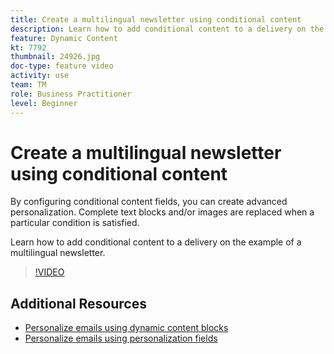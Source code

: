 ```yaml
---
title: Create a multilingual newsletter using conditional content
description: Learn how to add conditional content to a delivery on the example of a multilingual newsletter.
feature: Dynamic Content
kt: 7792
thumbnail: 24926.jpg
doc-type: feature video
activity: use
team: TM
role: Business Practitioner
level: Beginner
---
```


# Create a multilingual newsletter using conditional content

By configuring conditional content fields, you can create advanced personalization. Complete text blocks and/or images are replaced when a particular condition is satisfied.

Learn how to add conditional content to a delivery on the example of a multilingual newsletter.

>[!VIDEO](https://video.tv.adobe.com/v/24926?quality=12)

## Additional Resources

* [Personalize emails using dynamic content blocks](/help/content-creation/personalize-using-dynamic-content-blocks.md)
* [Personalize emails using personalization fields](/help/content-creation/personalize-emails-using-personalization-fields.md)

